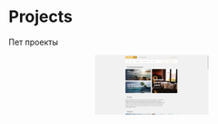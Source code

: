 # Projects

Пет проекты

<p align="center">
 <img width="200px" src="./ScreenShots/1.png" alt="Онлаин банк"/>
</p>
